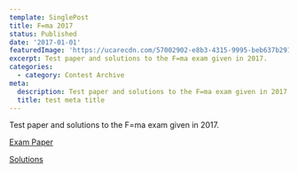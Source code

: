 ```yaml
---
template: SinglePost
title: F=ma 2017
status: Published
date: '2017-01-01'
featuredImage: 'https://ucarecdn.com/57002902-e8b3-4315-9995-beb637b29128/'
excerpt: Test paper and solutions to the F=ma exam given in 2017.
categories:
  - category: Contest Archive
meta:
  description: Test paper and solutions to the F=ma exam given in 2017.
  title: test meta title
---
```

Test paper and solutions to the F=ma exam given in 2017.

[Exam Paper](https://aapt.org/physicsteam/2018/upload/2017-Fma-exam.pdf)

[Solutions](https://aapt.org/physicsteam/2018/upload/Fma-Answers.pdf)